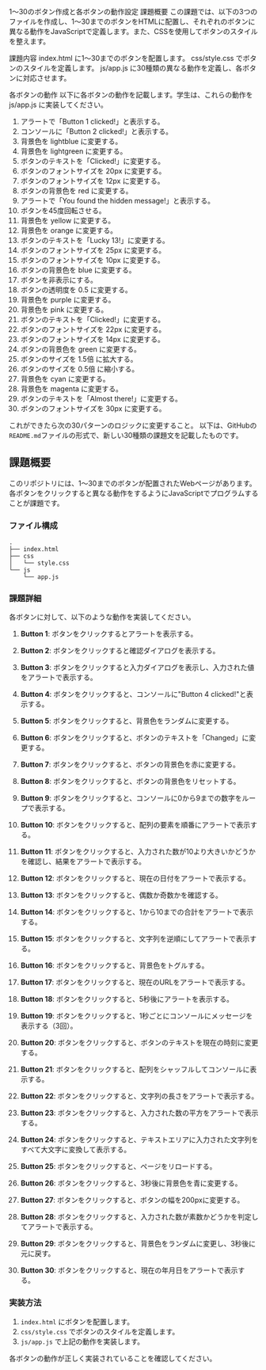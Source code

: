 1～30のボタン作成と各ボタンの動作設定
課題概要
この課題では、以下の3つのファイルを作成し、1～30までのボタンをHTMLに配置し、それぞれのボタンに異なる動作をJavaScriptで定義します。また、CSSを使用してボタンのスタイルを整えます。

課題内容
index.html に1～30までのボタンを配置します。
css/style.css でボタンのスタイルを定義します。
js/app.js に30種類の異なる動作を定義し、各ボタンに対応させます。

各ボタンの動作
以下に各ボタンの動作を記載します。学生は、これらの動作を js/app.js に実装してください。

1. アラートで「Button 1 clicked!」と表示する。
1. コンソールに「Button 2 clicked!」と表示する。
1. 背景色を lightblue に変更する。
1. 背景色を lightgreen に変更する。
1. ボタンのテキストを「Clicked!」に変更する。
1. ボタンのフォントサイズを 20px に変更する。
1. ボタンのフォントサイズを 12px に変更する。
1. ボタンの背景色を red に変更する。
1. アラートで「You found the hidden message!」と表示する。
1. ボタンを45度回転させる。
1. 背景色を yellow に変更する。
1. 背景色を orange に変更する。
1. ボタンのテキストを「Lucky 13!」に変更する。
1. ボタンのフォントサイズを 25px に変更する。
1. ボタンのフォントサイズを 10px に変更する。
1. ボタンの背景色を blue に変更する。
1. ボタンを非表示にする。
1. ボタンの透明度を 0.5 に変更する。
1. 背景色を purple に変更する。
1. 背景色を pink に変更する。
1. ボタンのテキストを「Clicked!」に変更する。
1. ボタンのフォントサイズを 22px に変更する。
1. ボタンのフォントサイズを 14px に変更する。
1. ボタンの背景色を green に変更する。
1. ボタンのサイズを 1.5倍 に拡大する。
1. ボタンのサイズを 0.5倍 に縮小する。
1. 背景色を cyan に変更する。
1. 背景色を magenta に変更する。
1. ボタンのテキストを「Almost there!」に変更する。
1. ボタンのフォントサイズを 30px に変更する。

これができたら次の30パターンのロジックに変更すること。
以下は、GitHubの`README.md`ファイルの形式で、新しい30種類の課題文を記載したものです。

## 課題概要

このリポジトリには、1～30までのボタンが配置されたWebページがあります。各ボタンをクリックすると異なる動作をするようにJavaScriptでプログラムすることが課題です。

### ファイル構成

```
.
├── index.html
├── css
│   └── style.css
└── js
    └── app.js
```

### 課題詳細

各ボタンに対して、以下のような動作を実装してください。

1. **Button 1**: ボタンをクリックするとアラートを表示する。

2. **Button 2**: ボタンをクリックすると確認ダイアログを表示する。

3. **Button 3**: ボタンをクリックすると入力ダイアログを表示し、入力された値をアラートで表示する。

4. **Button 4**: ボタンをクリックすると、コンソールに"Button 4 clicked!"と表示する。

5. **Button 5**: ボタンをクリックすると、背景色をランダムに変更する。

6. **Button 6**: ボタンをクリックすると、ボタンのテキストを「Changed」に変更する。

7. **Button 7**: ボタンをクリックすると、ボタンの背景色を赤に変更する。

8. **Button 8**: ボタンをクリックすると、ボタンの背景色をリセットする。

9. **Button 9**: ボタンをクリックすると、コンソールに0から9までの数字をループで表示する。

10. **Button 10**: ボタンをクリックすると、配列の要素を順番にアラートで表示する。

11. **Button 11**: ボタンをクリックすると、入力された数が10より大きいかどうかを確認し、結果をアラートで表示する。

12. **Button 12**: ボタンをクリックすると、現在の日付をアラートで表示する。

13. **Button 13**: ボタンをクリックすると、偶数か奇数かを確認する。

14. **Button 14**: ボタンをクリックすると、1から10までの合計をアラートで表示する。

15. **Button 15**: ボタンをクリックすると、文字列を逆順にしてアラートで表示する。

16. **Button 16**: ボタンをクリックすると、背景色をトグルする。

17. **Button 17**: ボタンをクリックすると、現在のURLをアラートで表示する。

18. **Button 18**: ボタンをクリックすると、5秒後にアラートを表示する。

19. **Button 19**: ボタンをクリックすると、1秒ごとにコンソールにメッセージを表示する（3回）。

20. **Button 20**: ボタンをクリックすると、ボタンのテキストを現在の時刻に変更する。

21. **Button 21**: ボタンをクリックすると、配列をシャッフルしてコンソールに表示する。

22. **Button 22**: ボタンをクリックすると、文字列の長さをアラートで表示する。

23. **Button 23**: ボタンをクリックすると、入力された数の平方をアラートで表示する。

24. **Button 24**: ボタンをクリックすると、テキストエリアに入力された文字列をすべて大文字に変換して表示する。

25. **Button 25**: ボタンをクリックすると、ページをリロードする。

26. **Button 26**: ボタンをクリックすると、3秒後に背景色を青に変更する。

27. **Button 27**: ボタンをクリックすると、ボタンの幅を200pxに変更する。

28. **Button 28**: ボタンをクリックすると、入力された数が素数かどうかを判定してアラートで表示する。

29. **Button 29**: ボタンをクリックすると、背景色をランダムに変更し、3秒後に元に戻す。

30. **Button 30**: ボタンをクリックすると、現在の年月日をアラートで表示する。

### 実装方法

1. `index.html` にボタンを配置します。
2. `css/style.css` でボタンのスタイルを定義します。
3. `js/app.js` で上記の動作を実装します。

各ボタンの動作が正しく実装されていることを確認してください。
